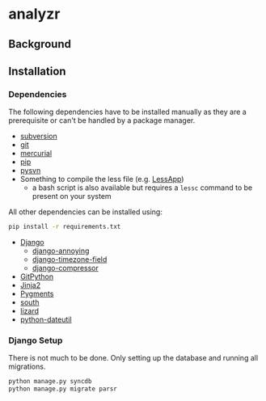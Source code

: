 analyzr
=======

## Background ##

## Installation ##

### Dependencies ###

The following dependencies have to be installed manually as they are a prerequisite or can't be handled by a package manager.

* [subversion](http://subversion.apache.org/packages.html)
* [git](http://git-scm.com/download/)
* [mercurial](http://mercurial.selenic.com/)
* [pip](http://www.pip-installer.org/en/latest/index.html)
* [pysvn](http://pysvn.tigris.org/docs/pysvn.html)
* Something to compile the less file (e.g. [LessApp](http://incident57.com/less/))
    * a bash script is also available but requires a `lessc` command to be present on your system

All other dependencies can be installed using:

```bash
pip install -r requirements.txt
```

* [Django](https://www.djangoproject.com/download/)
    * [django-annoying](https://github.com/skorokithakis/django-annoying)
    * [django-timezone-field](https://github.com/mfogel/django-timezone-field)
    * [django-compressor](http://django-compressor.readthedocs.org/en/latest/)
* [GitPython](http://pythonhosted.org/GitPython/0.3.1/)
* [Jinja2](http://jinja.pocoo.org/docs/)
* [Pygments](http://pygments.org/)
* [south](http://south.readthedocs.org/en/latest/)
* [lizard](https://github.com/terryyin/lizard)
* [python-dateutil](http://labix.org/python-dateutil)

### Django Setup ###

There is not much to be done. Only setting up the database and running all migrations.

```bash
python manage.py syncdb
python manage.py migrate parsr
```
